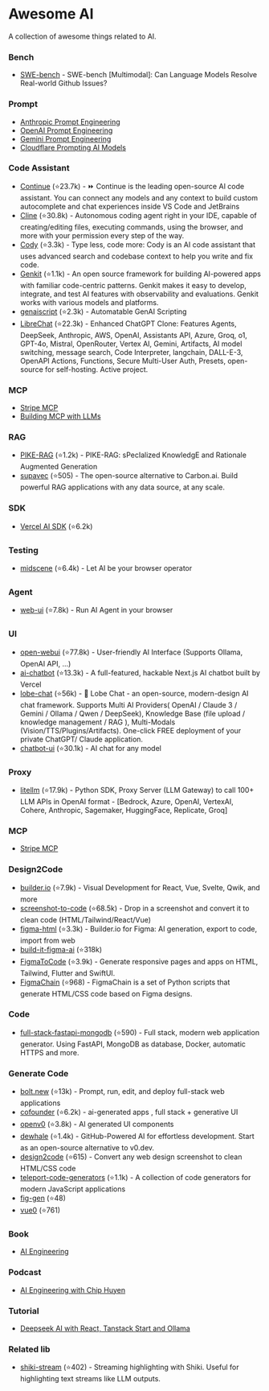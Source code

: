 # Awesome AI

A collection of awesome things related to AI.

### Bench

- [SWE-bench](https://github.com/swe-bench/SWE-bench) - SWE-bench [Multimodal]: Can Language Models Resolve Real-world Github Issues?

### Prompt

- [Anthropic Prompt Engineering](https://docs.anthropic.com/en/docs/build-with-claude/prompt-engineering/overview)
- [OpenAI Prompt Engineering](https://platform.openai.com/docs/guides/prompt-engineering)
- [Gemini Prompt Engineering](https://ai.google.dev/gemini-api/docs/prompting-intro)
- [Cloudflare Prompting AI Models](https://developers.cloudflare.com/agents/build/prompts/)

### Code Assistant

- [Continue](https://github.com/continuedev/continue) (⭐23.7k) - ⏩ Continue is the leading open-source AI code assistant. You can connect any models and any context to build custom autocomplete and chat experiences inside VS Code and JetBrains
- [Cline](https://github.com/cline/cline) (⭐30.8k) - Autonomous coding agent right in your IDE, capable of creating/editing files, executing commands, using the browser, and more with your permission every step of the way.
- [Cody](https://github.com/sourcegraph/cody) (⭐3.3k) - Type less, code more: Cody is an AI code assistant that uses advanced search and codebase context to help you write and fix code.
- [Genkit](https://github.com/firebase/genkit) (⭐1.1k) - An open source framework for building AI-powered apps with familiar code-centric patterns. Genkit makes it easy to develop, integrate, and test AI features with observability and evaluations. Genkit works with various models and platforms.
- [genaiscript](https://github.com/microsoft/genaiscript/) (⭐2.3k) - Automatable GenAI Scripting
- [LibreChat](https://github.com/danny-avila/LibreChat) (⭐22.3k) - Enhanced ChatGPT Clone: Features Agents, DeepSeek, Anthropic, AWS, OpenAI, Assistants API, Azure, Groq, o1, GPT-4o, Mistral, OpenRouter, Vertex AI, Gemini, Artifacts, AI model switching, message search, Code Interpreter, langchain, DALL-E-3, OpenAPI Actions, Functions, Secure Multi-User Auth, Presets, open-source for self-hosting. Active project.

### MCP

- [Stripe MCP](https://github.com/stripe/agent-toolkit/tree/main/modelcontextprotocol)
- [Building MCP with LLMs](https://modelcontextprotocol.io/tutorials/building-mcp-with-llms)

### RAG

- [PIKE-RAG](https://github.com/microsoft/PIKE-RAG) (⭐1.2k) - PIKE-RAG: sPecIalized KnowledgE and Rationale Augmented Generation
- [supavec](https://github.com/taishikato/supavec) (⭐505) - The open-source alternative to Carbon.ai. Build powerful RAG applications with any data source, at any scale.

### SDK

- [Vercel AI SDK](https://github.com/vercel/ai) (⭐6.2k)

### Testing

- [midscene](https://github.com/web-infra-dev/midscene) (⭐6.4k) - Let AI be your browser operator

### Agent

- [web-ui](https://github.com/browser-use/web-ui) (⭐7.8k) - Run AI Agent in your browser

### UI

- [open-webui](https://github.com/open-webui/open-webui) (⭐77.8k) - User-friendly AI Interface (Supports Ollama, OpenAI API, ...)
- [ai-chatbot](https://github.com/vercel/ai-chatbot) (⭐13.3k) - A full-featured, hackable Next.js AI chatbot built by Vercel
- [lobe-chat](https://github.com/lobehub/lobe-chat) (⭐56k) - 🤯 Lobe Chat - an open-source, modern-design AI chat framework. Supports Multi AI Providers( OpenAI / Claude 3 / Gemini / Ollama / Qwen / DeepSeek), Knowledge Base (file upload / knowledge management / RAG ), Multi-Modals (Vision/TTS/Plugins/Artifacts). One-click FREE deployment of your private ChatGPT/ Claude application.
- [chatbot-ui](https://github.com/mckaywrigley/chatbot-ui) (⭐30.1k) - AI chat for any model

### Proxy

- [litellm](https://github.com/BerriAI/litellm) (⭐17.9k) - Python SDK, Proxy Server (LLM Gateway) to call 100+ LLM APIs in OpenAI format - [Bedrock, Azure, OpenAI, VertexAI, Cohere, Anthropic, Sagemaker, HuggingFace, Replicate, Groq]

### MCP

- [Stripe MCP](https://github.com/stripe/agent-toolkit/tree/main/modelcontextprotocol)

### Design2Code

- [builder.io](https://github.com/builderio/builder) (⭐7.9k) - Visual Development for React, Vue, Svelte, Qwik, and more
- [screenshot-to-code](https://github.com/abi/screenshot-to-code) (⭐68.5k) - Drop in a screenshot and convert it to clean code (HTML/Tailwind/React/Vue)
- [figma-html](https://github.com/BuilderIO/figma-html) (⭐3.3k) - Builder.io for Figma: AI generation, export to code, import from web
- [build-it-figma-ai](https://github.com/jordansinger/build-it-figma-ai) (⭐318k)
- [FigmaToCode](https://github.com/bernaferrari/FigmaToCode) (⭐3.9k) - Generate responsive pages and apps on HTML, Tailwind, Flutter and SwiftUI.
- [FigmaChain](https://github.com/cirediatpl/FigmaChain) (⭐968) - FigmaChain is a set of Python scripts that generate HTML/CSS code based on Figma designs.

### Code

- [full-stack-fastapi-mongodb](https://github.com/mongodb-labs/full-stack-fastapi-mongodb) (⭐590) - Full stack, modern web application generator. Using FastAPI, MongoDB as database, Docker, automatic HTTPS and more.

### Generate Code

- [bolt.new](https://github.com/stackblitz/bolt.new) (⭐13k) - Prompt, run, edit, and deploy full-stack web applications
- [cofounder](https://github.com/raidendotai/cofounder) (⭐6.2k) - ai-generated apps , full stack + generative UI
- [openv0](https://github.com/raidendotai/openv0) (⭐3.8k) - AI generated UI components
- [dewhale](https://github.com/Yuyz0112/dewhale) (⭐1.4k) - GitHub-Powered AI for effortless development. Start as an open-source alternative to v0.dev.
- [design2code](https://github.com/mostafasadeghi97/design2code) (⭐615) - Convert any web design screenshot to clean HTML/CSS code
- [teleport-code-generators](https://github.com/teleporthq/teleport-code-generators) (⭐1.1k) - A collection of code generators for modern JavaScript applications
- [fig-gen](https://github.com/ayush013/fig-gen) (⭐48)
- [vue0](https://github.com/zernonia/vue0) (⭐761)

### Book

- [AI Engineering](https://www.amazon.com/AI-Engineering-Building-Applications-Foundation/dp/1098166302)

### Podcast

- [AI Engineering with Chip Huyen](https://www.youtube.com/watch?v=98o_L3jlixw)

### Tutorial

- [Deepseek AI with React, Tanstack Start and Ollama](https://www.youtube.com/watch?v=iEg7MyXSrU0)

### Related lib

- [shiki-stream](https://github.com/antfu/shiki-stream) (⭐402) - Streaming highlighting with Shiki. Useful for highlighting text streams like LLM outputs.
